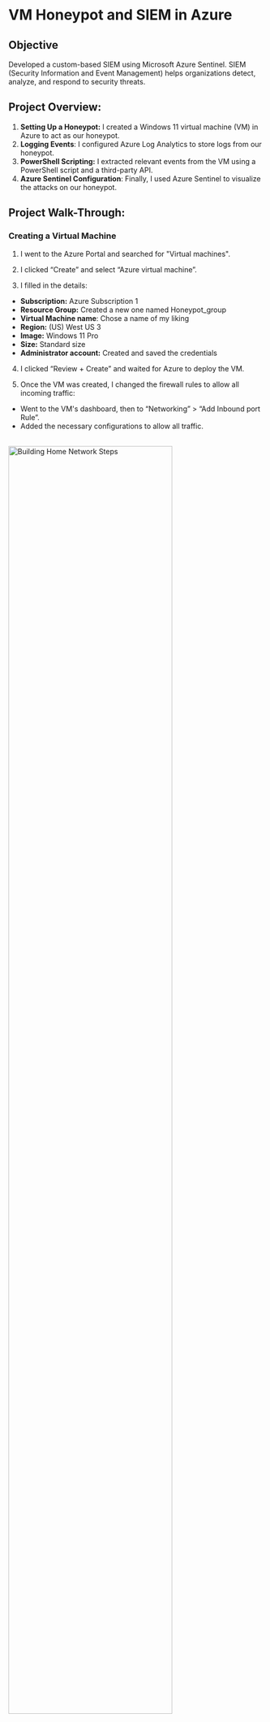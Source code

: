 <h1>VM Honeypot and SIEM in Azure</h1>

<h2>Objective</h2>
Developed a custom-based SIEM using Microsoft Azure Sentinel. SIEM (Security Information and Event Management) helps organizations detect, analyze, and respond to security threats.

<br />

<h2>Project Overview:</h2>

1. **Setting Up a Honeypot:** I created a Windows 11 virtual machine (VM) in Azure to act as our honeypot.
2. **Logging Events**: I configured Azure Log Analytics to store logs from our honeypot.
3. **PowerShell Scripting:** I extracted relevant events from the VM using a PowerShell script and a third-party API.
4. **Azure Sentinel Configuration**: Finally, I used Azure Sentinel to visualize the attacks on our honeypot.

<h2>Project Walk-Through:</h2>

<h3>Creating a Virtual Machine</h3>

1. I went to the Azure Portal and searched for "Virtual machines".

2. I clicked “Create” and select “Azure virtual machine”.

3. I filled in the details:
- **Subscription:** Azure Subscription 1
- **Resource Group:** Created a new one named Honeypot_group
- **Virtual Machine name**: Chose a name of my liking
- **Region:** (US) West US 3
- **Image:** Windows 11 Pro
- **Size:** Standard size
- **Administrator account:** Created and saved the credentials

4. I clicked “Review + Create” and waited for Azure to deploy the VM.

5. Once the VM was created, I changed the firewall rules to allow all incoming traffic:
- Went to the VM's dashboard, then to “Networking” > “Add Inbound port Rule”.
- Added the necessary configurations to allow all traffic.

 <br/>
<img src="https://imgur.com/fHKCjfm.png" height="80%" width="80%" alt="Building Home Network Steps"/>
<br />

<h3>Setting Up Log Analytics Workspace</h3>

1. I searched for “Log Analytics Workspace” in the Azure Portal and clicked “Create”.
2. I filled in the details and created the workspace.
3. I configured the workspace to log events from the VM:
- Went to “Microsoft Defender for Cloud” > “Environment Settings” > “Log-Honeypot”.
- Turned on the Server plan in “Defender Plan”.
- In “Data Collection”, select “All Events”.
  
<br/>

<img src="https://imgur.com/dCmvCkb.png" height="80%" width="80%" alt="Building Home Network Steps"/>
<br />

<h3>PowerShell for Custom Events</h3>

1. I connected to the VM using Remote Desktop Protocol (RDP):
- I searched for Remote Desktop in Windows and connected using the VM’s public IP and my credentials.
2. I disabled the firewall inside the VM:
- Went to Start > Windows Defender Firewall properties and turned off all profiles.
3. I used a PowerShell script to capture specific events:
- Signed up for an API key at ipgeolocation.io.
- Used the provided PowerShell script from GitHub, inserted my API key, and ran the script.
- The script logged failed login attempts (event ID 4625) to **C:\Program\failed_rdp.log**.
 
<br/>

<img src="https://imgur.com/Ut9GYmf.png" height="80%" width="80%" alt="Building Home Network Steps"/>

<br />

<h3>Azure Sentinel Configuration</h3>

1. I created Custom Logs in Log Analytics:
- Went to Log Analytics Workspace, selected my workspace, then Tables > Create (New Custom log MMA-based).
- Uploaded a sample **failed_rdp.log** file.
- Specified the collection path (**C:\ProgramData\failed_rdp.log**).
- Named the custom log and created it.
2. I visualized logs in Azure Sentinel:
- I went to Sentinel on the Azure Portal.
- Added my Log Analytics Workspace to Sentinel.
- Created a new workbook in Sentinel and added a query to filter and visualize the data.
- I visualized the data on a map in Sentinel by configuring the workbook settings.
 
<img src="https://imgur.com/JRgqAyq.png" height="80%" width="80%" alt="Building Home Network Steps"/>
<br />
<br />

</p>

<!--
 ```diff
- text in red
+ text in green
! text in orange
# text in gray
@@ text in purple (and bold)@@
```
--!>

